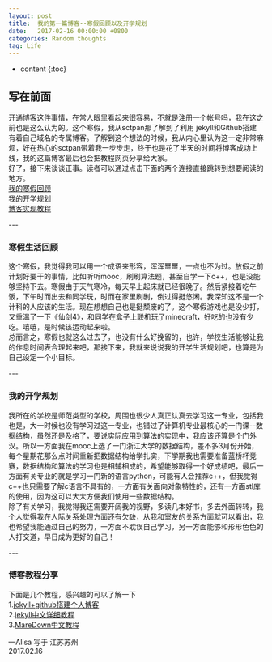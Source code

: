 ```yaml
---
layout: post
title:  我的第一篇博客--寒假回顾以及开学规划
date:   2017-02-16 00:00:00 +0800
categories: Random thoughts
tag: Life
---
```


* content
{:toc}

## 写在前面
开通博客这件事情，在常人眼里看起来很容易，不就是注册一个帐号吗，我在这之前也是这么认为的。这个寒假，我从sctpan那了解到了利用 jekyll和Github搭建有着自己域名的专属博客。了解到这个想法的时候，我从内心里认为这一定非常麻烦，好在热心的sctpan带着我一步步走，终于也是花了半天的时间将博客成功上线，我的这篇博客最后也会把教程网页分享给大家。  
好了，接下来谈谈正事。读者可以通过点击下面的两个连接直接跳转到想要阅读的地方。  
[我的寒假回顾](#build01)  
[我的开学规划](#build02)  
[博客实现教程](#build03)


<p id= "build01"></p>
---

### 寒假生活回顾  
这个寒假，我觉得我可以用一个成语来形容，浑浑噩噩，一点也不为过。放假之前计划好要干的事情，比如听听mooc，刷刷算法题，甚至自学一下c++，也是没能够坚持下去。寒假由于天气寒冷，每天早上起床就已经很晚了。然后紧接着吃午饭，下午时而出去和同学玩，时而在家里刷剧，倒过得挺悠闲。我深知这不是一个计科的人应该的生活。现在想想自己也是挺颓废的了。这个寒假游戏也是没少打，又重温了一下《仙剑4》，和同学在盒子上联机玩了minecraft，好吃的也没有少吃。嘻嘻，是时候该运动起来啦。  
总而言之，寒假也就这么过去了，也没有什么好挽留的，也许，学校生活能够让我的作息时间表合理起来吧，那接下来，我就来说说我的开学生活规划吧，也算是为自己设定一个小目标。


<p id="build02"></p>
---

### 我的开学规划  
我所在的学校是师范类型的学校，周围也很少人真正认真去学习这一专业，包括我也是，大一时候也没有学习过这一专业，也错过了计算机专业最核心的一门课--数据结构，虽然还是及格了，要说实际应用到算法的实现中，我应该还算是个门外汉。所以一方面我在mooc上选了一门浙江大学的数据结构，差不多3月份开始，每个星期花那么点时间重新把数据结构给学扎实，下学期我也需要准备蓝桥杯竞赛，数据结构和算法的学习也是相辅相成的，希望能够取得一个好成绩吧，最后一方面有关专业的就是学习一门新的语言python，可能有人会推荐c++，但我觉得c++也只需要了解c语言不具有的，一方面有关面向对象特性的，还有一方面stl库的使用，因为这可以大大方便我们使用一些数据结构。  
除了有关学习，我觉得我还需要开阔我的视野，多读几本好书，多去外面转转，我个人觉得我在人际关系处理方面还有欠缺，从我和室友的关系方面就可以看出，我也希望我能通过自己的努力，一方面不耽误自己学习，另一方面能够和形形色色的人打交道，早日成为更好的自己！


<p id="build03"></p>
---

### 博客教程分享

下面是几个教程，感兴趣的可以了解一下  
1.[jekyll+github搭建个人博客](https://bigballon.github.io/posts/jekyll-github.html)  
2.[jekyll中文详细教程](http://jekyllcn.com/)   
3.[MareDown中文教程](http://www.appinn.com/markdown/index.html#misc)

—Alisa 写于  江苏苏州  
2017.02.16  


<script>
(function(){
    var bp = document.createElement('script');
    var curProtocol = window.location.protocol.split(':')[0];
    if (curProtocol === 'https') {
        bp.src = 'https://zz.bdstatic.com/linksubmit/push.js';        
    }
    else {
        bp.src = 'http://push.zhanzhang.baidu.com/push.js';
    }
    var s = document.getElementsByTagName("script")[0];
    s.parentNode.insertBefore(bp, s);
})();
</script>










